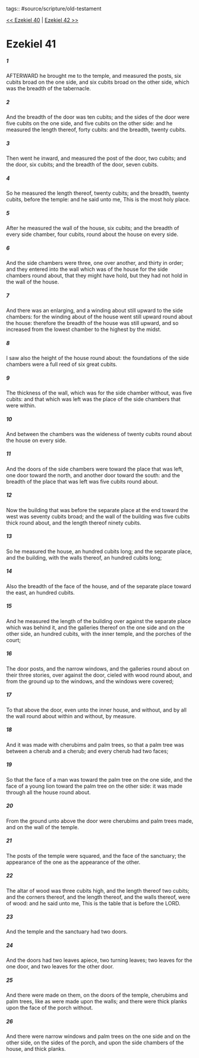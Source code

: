 tags:: #source/scripture/old-testament

[<< Ezekiel 40](old-testament/26_Ezekiel/Ezekiel_40.md) | [Ezekiel 42 >>](old-testament/26_Ezekiel/Ezekiel_42.md)

# Ezekiel 41

##### 1

AFTERWARD he brought me to the temple, and measured the posts, six cubits broad on the one side, and six cubits broad on the other side, which was the breadth of the tabernacle.

##### 2

And the breadth of the door was ten cubits; and the sides of the door were five cubits on the one side, and five cubits on the other side: and he measured the length thereof, forty cubits: and the breadth, twenty cubits.

##### 3

Then went he inward, and measured the post of the door, two cubits; and the door, six cubits; and the breadth of the door, seven cubits.

##### 4

So he measured the length thereof, twenty cubits; and the breadth, twenty cubits, before the temple: and he said unto me, This is the most holy place.

##### 5

After he measured the wall of the house, six cubits; and the breadth of every side chamber, four cubits, round about the house on every side.

##### 6

And the side chambers were three, one over another, and thirty in order; and they entered into the wall which was of the house for the side chambers round about, that they might have hold, but they had not hold in the wall of the house.

##### 7

And there was an enlarging, and a winding about still upward to the side chambers: for the winding about of the house went still upward round about the house: therefore the breadth of the house was still upward, and so increased from the lowest chamber to the highest by the midst.

##### 8

I saw also the height of the house round about: the foundations of the side chambers were a full reed of six great cubits.

##### 9

The thickness of the wall, which was for the side chamber without, was five cubits: and that which was left was the place of the side chambers that were within.

##### 10

And between the chambers was the wideness of twenty cubits round about the house on every side.

##### 11

And the doors of the side chambers were toward the place that was left, one door toward the north, and another door toward the south: and the breadth of the place that was left was five cubits round about.

##### 12

Now the building that was before the separate place at the end toward the west was seventy cubits broad; and the wall of the building was five cubits thick round about, and the length thereof ninety cubits.

##### 13

So he measured the house, an hundred cubits long; and the separate place, and the building, with the walls thereof, an hundred cubits long;

##### 14

Also the breadth of the face of the house, and of the separate place toward the east, an hundred cubits.

##### 15

And he measured the length of the building over against the separate place which was behind it, and the galleries thereof on the one side and on the other side, an hundred cubits, with the inner temple, and the porches of the court;

##### 16

The door posts, and the narrow windows, and the galleries round about on their three stories, over against the door, cieled with wood round about, and from the ground up to the windows, and the windows were covered;

##### 17

To that above the door, even unto the inner house, and without, and by all the wall round about within and without, by measure.

##### 18

And it was made with cherubims and palm trees, so that a palm tree was between a cherub and a cherub; and every cherub had two faces;

##### 19

So that the face of a man was toward the palm tree on the one side, and the face of a young lion toward the palm tree on the other side: it was made through all the house round about.

##### 20

From the ground unto above the door were cherubims and palm trees made, and on the wall of the temple.

##### 21

The posts of the temple were squared, and the face of the sanctuary; the appearance of the one as the appearance of the other.

##### 22

The altar of wood was three cubits high, and the length thereof two cubits; and the corners thereof, and the length thereof, and the walls thereof, were of wood: and he said unto me, This is the table that is before the LORD.

##### 23

And the temple and the sanctuary had two doors.

##### 24

And the doors had two leaves apiece, two turning leaves; two leaves for the one door, and two leaves for the other door.

##### 25

And there were made on them, on the doors of the temple, cherubims and palm trees, like as were made upon the walls; and there were thick planks upon the face of the porch without.

##### 26

And there were narrow windows and palm trees on the one side and on the other side, on the sides of the porch, and upon the side chambers of the house, and thick planks.
